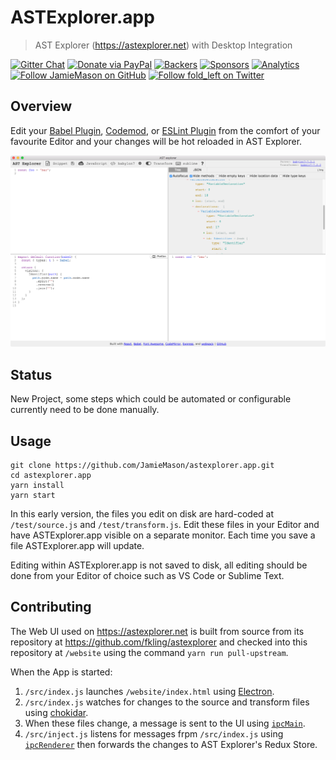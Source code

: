 # ASTExplorer.app

> AST Explorer (https://astexplorer.net) with Desktop Integration

[![Gitter Chat](https://badges.gitter.im/Join%20Chat.svg)](https://gitter.im/JamieMason/astexplorer)
[![Donate via PayPal](https://img.shields.io/badge/donate-paypal-blue.svg)](https://www.paypal.me/foldleft)
[![Backers](https://opencollective.com/fold_left/backers/badge.svg)](https://opencollective.com/fold_left#backer)
[![Sponsors](https://opencollective.com/fold_left/sponsors/badge.svg)](https://opencollective.com/fold_left#sponsors)
[![Analytics](https://ga-beacon.appspot.com/UA-45466560-5/astexplorer?flat&useReferer)](https://github.com/igrigorik/ga-beacon)
[![Follow JamieMason on GitHub](https://img.shields.io/github/followers/JamieMason.svg?style=social&label=Follow)](https://github.com/JamieMason)
[![Follow fold_left on Twitter](https://img.shields.io/twitter/follow/fold_left.svg?style=social&label=Follow)](https://twitter.com/fold_left)

## Overview

Edit your
[Babel Plugin](https://babeljs.io/docs/en/plugins/#plugin-development),
[Codemod](https://medium.com/@cpojer/effective-javascript-codemods-5a6686bb46fb),
or [ESLint Plugin](https://eslint.org/docs/developer-guide/working-with-plugins)
from the comfort of your favourite Editor and your changes will be hot reloaded
in AST Explorer.

<center><img src="./static/screenshot.png"></center>

## Status

New Project, some steps which could be automated or configurable currently need
to be done manually.

## Usage

```
git clone https://github.com/JamieMason/astexplorer.app.git
cd astexplorer.app
yarn install
yarn start
```

In this early version, the files you edit on disk are hard-coded at
`/test/source.js` and `/test/transform.js`. Edit these files in your Editor and
have ASTExplorer.app visible on a separate monitor. Each time you save a file
ASTExplorer.app will update.

Editing within ASTExplorer.app is not saved to disk, all editing should be done
from your Editor of choice such as VS Code or Sublime Text.

## Contributing

The Web UI used on https://astexplorer.net is built from source from its
repository at https://github.com/fkling/astexplorer and checked into this
repository at `/website` using the command `yarn run pull-upstream`.

When the App is started:

1. `/src/index.js` launches `/website/index.html` using
   [Electron](https://electronjs.org/).
1. `/src/index.js` watches for changes to the source and transform files using
   [chokidar](https://github.com/paulmillr/chokidar).
1. When these files change, a message is sent to the UI using
   [`ipcMain`](https://electronjs.org/docs/api/ipc-main).
1. `/src/inject.js` listens for messages frpm `/src/index.js` using
   [`ipcRenderer`](https://electronjs.org/docs/api/ipc-renderer) then forwards
   the changes to AST Explorer's Redux Store.
